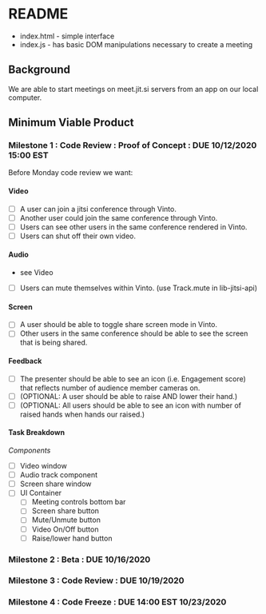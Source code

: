# README 

* index.html - simple interface
* index.js - has basic DOM manipulations necessary to create a meeting

## Background

We are able to start meetings on meet.jit.si servers from an app on our local computer.

## Minimum Viable Product

### Milestone 1 : Code Review : Proof of Concept : DUE 10/12/2020 15:00 EST

Before Monday code review we want:

#### Video
- [ ] A user can join a jitsi conference through Vinto.
- [ ] Another user could join the same conference through Vinto.
- [ ] Users can see other users in the same conference rendered in Vinto.
- [ ] Users can shut off their own video.

#### Audio
- see Video
- [ ] Users can mute themselves within Vinto. (use Track.mute in lib-jitsi-api)

#### Screen
- [ ] A user should be able to toggle share screen mode in Vinto.
- [ ] Other users in the same conference should be able to see the screen that is being shared.

#### Feedback
- [ ] The presenter should be able to see an icon (i.e. Engagement score) that reflects number of audience member cameras on.
- [ ] (OPTIONAL: A user should be able to raise AND lower their hand.)
- [ ] (OPTIONAL: All users should be able to see an icon with number of raised hands when hands our raised.)

#### Task Breakdown

*Components*
- [ ] Video window
- [ ] Audio track component
- [ ] Screen share window
- [ ] UI Container
  - [ ] Meeting controls bottom bar
  - [ ] Screen share button
  - [ ] Mute/Unmute button
  - [ ] Video On/Off button
  - [ ] Raise/lower hand button

### Milestone 2 : Beta : DUE 10/16/2020

### Milestone 3 : Code Review : DUE 10/19/2020

### Milestone 4 : Code Freeze : DUE 14:00 EST 10/23/2020
